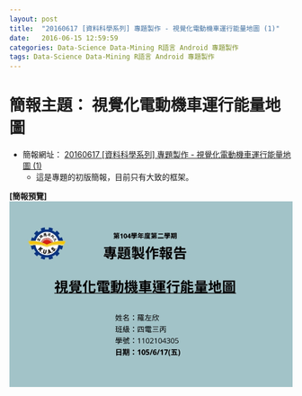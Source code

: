 ```yaml
---
layout: post
title:  "20160617 [資料科學系列] 專題製作 - 視覺化電動機車運行能量地圖 (1)"
date:   2016-06-15 12:59:59
categories: Data-Science Data-Mining R語言 Android 專題製作
tags: Data-Science Data-Mining R語言 Android 專題製作
---
```





# 簡報主題： 視覺化電動機車運行能量地圖
* 簡報網址： [20160617 [資料科學系列] 專題製作 - 視覺化電動機車運行能量地圖 (1)](/collections/data-science/20160617-MapProject-1.html)
	* 這是專題的初版簡報，目前只有大致的框架。
	

**[簡報預覽]**
![](/assets/20160617/cover.jpg)